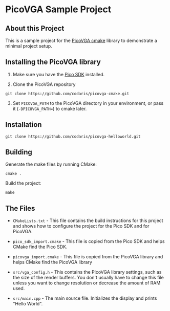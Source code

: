 # PicoVGA Sample Project

## About this Project

This is a sample project for the [PicoVGA cmake](https://github.com/codaris/picovga-cmake) library to demonstrate a minimal project setup.  

## Installing the PicoVGA library

1. Make sure you have the [Pico SDK](https://github.com/raspberrypi/pico-sdk) installed.

2. Clone the PicoVGA repository  
~~~
git clone https://github.com/codaris/picovga-cmake.git
~~~

3. Set `PICOVGA_PATH` to the PicoVGA directory in your environment, or pass it (`-DPICOVGA_PATH=`) to cmake later.

## Installation

~~~
git clone https://github.com/codaris/picovga-helloworld.git
~~~

## Building

Generate the make files by running CMake:

~~~
cmake .
~~~

Build the project:

~~~
make
~~~

## The Files

* `CMakeLists.txt` - This file contains the build instructions for this project and shows how to configure the project for the Pico SDK and for PicoVGA.

* `pico_sdk_import.cmake` - This file is copied from the Pico SDK and helps CMake find the Pico SDK.

* `picovga_import.cmake` - This file is copied from the PicoVGA library and helps CMake find the PicoVGA library

* `src/vga_config.h` - This contains the PicoVGA library settings, such as the size of the render buffers. You don't usually have to change this file unless you want to change resolution or decrease the amount of RAM used.

* `src/main.cpp` - The main source file.  Initializes the display and prints "Hello World".
